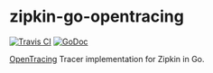 # zipkin-go-opentracing

[![Travis CI](https://travis-ci.org/openzipkin/zipkin-go-opentracing.svg?branch=master)](https://travis-ci.org/openzipkin/zipkin-go-opentracing)
[![GoDoc](https://godoc.org/github.com/openzipkin/zipkin-go-opentracing?status.svg)](https://godoc.org/github.com/openzipkin/zipkin-go-opentracing)

[OpenTracing](http://opentracing.io/) Tracer implementation for Zipkin in Go.
